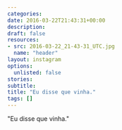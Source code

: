 ```yaml
---
categories:
date: 2016-03-22T21:43:31+00:00
description:
draft: false
resources:
- src: 2016-03-22_21-43-31_UTC.jpg
  name: "header"
layout: instagram
options:
  unlisted: false
stories:
subtitle:
title: "Eu disse que vinha."
tags: []
---
```


"Eu disse que vinha."
